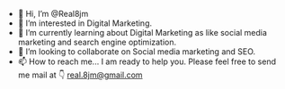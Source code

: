 - 👋 Hi, I’m @Real8jm
- 👀 I’m interested in Digital Marketing.
- 🌱 I’m currently learning about Digital Marketing as like social media marketing and search engine optimization.
- 💞️ I’m looking to collaborate on Social media marketing and SEO.
- 📫 How to reach me... I am ready to help you. Please feel free to send me mail at 👇
     real.8jm@gmail.com

<!---
Real8jm/Real8jm is a ✨ special ✨ repository because its `README.md` (this file) appears on your GitHub profile.
You can click the Preview link to take a look at your changes.
--->
